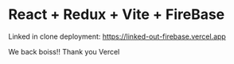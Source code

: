 # React + Redux + Vite + FireBase

Linked in clone deployment:  https://linked-out-firebase.vercel.app

We back boiss!! Thank you Vercel
